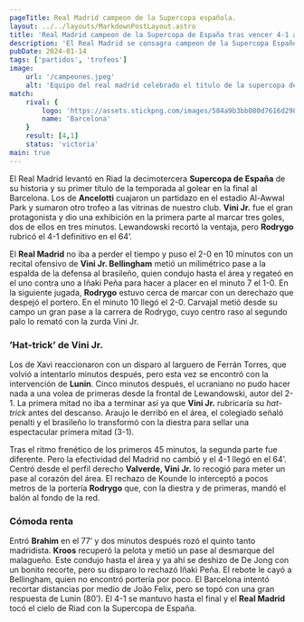 ```yaml
---
pageTitle: Real Madrid campeon de la Supercopa española. 
layout: ../../layouts/MarkdownPostLayout.astro
title: 'Real Madrid campeon de la Supercopa de España tras vencer 4-1 al Barcelona.'
description: 'El Real Madrid se consagra campeon de la Supercopa Española 2024 tras hacer 4 goles contra el barcelona y una perfomance increible del equipos.'
pubDate: 2024-01-14
tags: ['partidos', 'trofeos']
image:
    url: '/campeones.jpeg'
    alt: 'Equipo del real madrid celebrado el titulo de la supercopa de españa.'
match: 
    rival: {
        logo: 'https://assets.stickpng.com/images/584a9b3bb080d7616d298777.png',
        name: 'Barcelona'
    }
    result: [4,1]
    status: 'victoria'
main: true
---
```


El Real Madrid levantó en Riad la decimotercera **Supercopa de España** de su historia y su primer título de la temporada al golear en la final al Barcelona. Los de **Ancelotti** cuajaron un partidazo en el estadio Al-Awwal Park y sumaron otro trofeo a las vitrinas de nuestro club. **Vini Jr.** fue el gran protagonista y dio una exhibición en la primera parte al marcar tres goles, dos de ellos en tres minutos. Lewandowski recortó la ventaja, pero **Rodrygo** rubricó el 4-1 definitivo en el 64’.

El **Real Madrid** no iba a perder el tiempo y puso el 2-0 en 10 minutos con un recital ofensivo de **Vini Jr. Bellingham** metió un milimétrico pase a la espalda de la defensa al brasileño, quien condujo hasta el área y regateó en el uno contra uno a Iñaki Peña para hacer a placer en el minuto 7 el 1-0. En la siguiente jugada, **Rodrygo** estuvo cerca de marcar con un derechazo que despejó el portero. En el minuto 10 llegó el 2-0. Carvajal metió desde su campo un gran pase a la carrera de Rodrygo, cuyo centro raso al segundo palo lo remató con la zurda Vini Jr.

### ’Hat-trick’ de Vini Jr.

Los de Xavi reaccionaron con un disparo al larguero de Ferrán Torres, que volvió a intentarlo minutos después, pero esta vez se encontró con la intervención de **Lunin**. Cinco minutos después, el ucraniano no pudo hacer nada a una volea de primeras desde la frontal de Lewandowski, autor del 2-1. La primera mitad no iba a terminar así ya que **Vini Jr.** rubricaría su *hat-trick* antes del descanso. Araujo le derribó en el área, el colegiado señaló penalti y el brasileño lo transformó con la diestra para sellar una espectacular primera mitad (3-1).

Tras el ritmo frenético de los primeros 45 minutos, la segunda parte fue diferente. Pero la efectividad del Madrid no cambió y el 4-1 llegó en el 64’. Centró desde el perfil derecho **Valverde, Vini Jr.** lo recogió para meter un pase al corazón del área. El rechazo de Kounde lo interceptó a pocos metros de la portería **Rodrygo** que, con la diestra y de primeras, mandó el balón al fondo de la red.

### Cómoda renta

Entró **Brahim** en el 77’ y dos minutos después rozó el quinto tanto madridista. **Kroos** recuperó la pelota y metió un pase al desmarque del malagueño. Este condujo hasta el área y ya ahí se deshizo de De Jong con un bonito recorte, pero su disparo lo rechazó Iñaki Peña. El rebote le cayó a Bellingham, quien no encontró portería por poco. El Barcelona intentó recortar distancias por medio de João Felix, pero se topó con una gran respuesta de Lunin (80’). El 4-1 se mantuvo hasta el final y el **Real Madrid** tocó el cielo de Riad con la Supercopa de España.   



